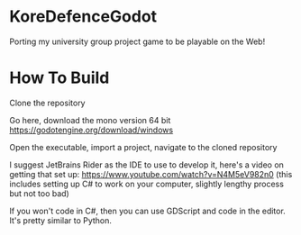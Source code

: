 # KoreDefenceGodot
Porting my university group project game to be playable on the Web!

# How To Build

Clone the repository

Go here, download the mono version 64 bit
https://godotengine.org/download/windows

Open the executable, import a project, navigate to the cloned repository

I suggest JetBrains Rider as the IDE to use to develop it, here's a video on getting that set up:
https://www.youtube.com/watch?v=N4M5eV982n0
(this includes setting up C# to work on your computer, slightly lengthy process but not too bad)

If you won't code in C#, then you can use GDScript and code in the editor. It's pretty similar to Python.
